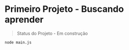#  Primeiro Projeto  - Buscando aprender

> Status do Projeto - Em construção

``` 
node main.js
```


